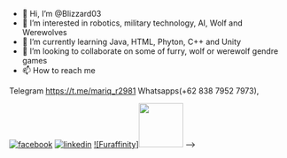 - 👋 Hi, I’m @Blizzard03
- 👀 I’m interested in robotics, military technology, AI, Wolf and Werewolves
- 🌱 I’m currently learning Java, HTML, Phyton, C++ and Unity
- 💞️ I’m looking to collaborate on some of furry, wolf or werewolf gendre games
- 📫 How to reach me 
<!---
<a href="https://www.facebook.com/Ariq.Westernpack"><img src="https://cloud.githubusercontent.com/assets/17016297/18839836/0a06deb4-83d2-11e6-8078-1d0974af0f63.png" ></a><p>Facebook</p>

<a href="https://www.linkedin.com/in/muhamad-ariq-rasyid-72659512a/"><img src="https://cloud.githubusercontent.com/assets/17016297/18839848/0fc7e74e-83d2-11e6-8c6a-277fc9d6e067.png" ></a><p>Linkedin</p>

<a href="https://www.furaffinity.net/user/mariqblizzardwp03/"><img src="https://www.furaffinity.net/themes/beta/img/banners/fa_logo.png?v2"  width="80px" height="80px"></a><p>Fur Affinity</p>--->


[2]: https://www.linkedin.com/in/muhamad-ariq-rasyid-72659512a/
[1]: https://www.facebook.com/Ariq.Westernpack
[3]: https://www.furaffinity.net/user/mariqblizzardwp03/
 Telegram https://t.me/mariq_r2981
Whatsapps(+62 838 7952 7973),

<!---
Blizzard03/Blizzard03 is a ✨ special ✨ repository because its `README.md` (this file) appears on your GitHub profile.
You can click the Preview link to take a look at your changes.
--->

[![facebook](https://cloud.githubusercontent.com/assets/17016297/18839836/0a06deb4-83d2-11e6-8078-1d0974af0f63.png)][1]
[![linkedin](https://cloud.githubusercontent.com/assets/17016297/18839848/0fc7e74e-83d2-11e6-8c6a-277fc9d6e067.png)][2]
[![Furaffinity]<img src="https://www.furaffinity.net/themes/beta/img/banners/fa_logo.png?v2"  width="80px" height="80px">][3]
-->
